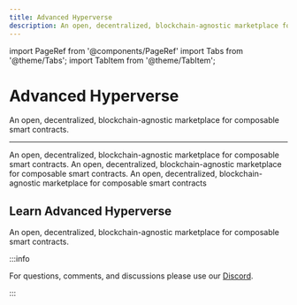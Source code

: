 ```yaml
---
title: Advanced Hyperverse
description: An open, decentralized, blockchain-agnostic marketplace for composable smart contracts
---
```


import PageRef from '@components/PageRef'
import Tabs from '@theme/Tabs';
import TabItem from '@theme/TabItem';

# Advanced Hyperverse

An open, decentralized, blockchain-agnostic marketplace for composable smart contracts.

---

An open, decentralized, blockchain-agnostic marketplace for composable smart contracts. An open, decentralized, blockchain-agnostic marketplace for composable smart contracts. An open, decentralized, blockchain-agnostic marketplace for composable smart contracts

## Learn Advanced Hyperverse

An open, decentralized, blockchain-agnostic marketplace for composable smart contracts.

<PageRef url="../../../discover/introduction" pageName="Discover the Hyperverse" />
<PageRef url="../../../compose/introduction" pageName="Compose the Hyperverse" />
<PageRef url="../../../build/introduction" pageName="Build the Hyperverse" />
<PageRef url="../../../contribute/introduction" pageName="Contribute to the Hyperverse" />

:::info

For questions, comments, and discussions please use our [Discord](https://discord.com/invite/uqecGxg).

:::
